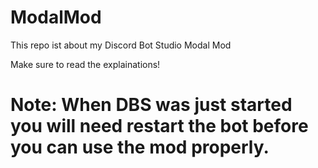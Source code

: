 # ModalMod
This repo ist about my Discord Bot Studio Modal Mod

Make sure to read the explainations!

# Note: When DBS was just started you will need restart the bot before you can use the mod properly.
